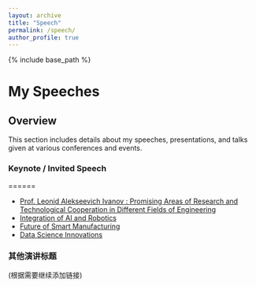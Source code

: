 ```yaml
---
layout: archive
title: "Speech"
permalink: /speech/
author_profile: true
---
```


{% include base_path %}

# My Speeches

## Overview
This section includes details about my speeches, presentations, and talks given at various conferences and events.

### Keynote / Invited Speech
======
- [Prof. Leonid Alekseevich Ivanov : Promising Areas of Research and Technological Cooperation in Different Fields of Engineering](talk1/)  
- [Integration of AI and Robotics](talk2/)  
- [Future of Smart Manufacturing](talk3/)  
- [Data Science Innovations](talk4/)  

### 其他演讲标题
(根据需要继续添加链接)
